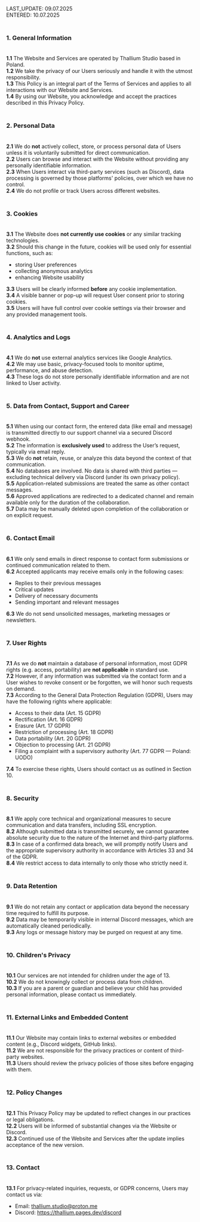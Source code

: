 LAST_UPDATE: 09.07.2025  
ENTERED: 10.07.2025

### <br> 1. General Information<br><br>

**1.1** The Website and Services are operated by Thallium Studio based in Poland.<br>
**1.2** We take the privacy of our Users seriously and handle it with the utmost responsibility.<br>
**1.3** This Policy is an integral part of the Terms of Services and applies to all interactions with our Website and Services.<br>
**1.4** By using our Website, you acknowledge and accept the practices described in this Privacy Policy.<br>

### <br> 2. Personal Data<br><br>

**2.1** We do **not** actively collect, store, or process personal data of Users unless it is voluntarily submitted for direct communication.<br>
**2.2** Users can browse and interact with the Website without providing any personally identifiable information.<br>
**2.3** When Users interact via third-party services (such as Discord), data processing is governed by those platforms' policies, over which we have no control.<br>
**2.4** We do not profile or track Users across different websites.<br>

### <br> 3. Cookies<br><br>

**3.1** The Website does **not currently use cookies** or any similar tracking technologies.<br>
**3.2** Should this change in the future, cookies will be used only for essential functions, such as:<br>

- storing User preferences<br>
- collecting anonymous analytics<br>
- enhancing Website usability<br>

**3.3** Users will be clearly informed **before** any cookie implementation.<br>
**3.4** A visible banner or pop-up will request User consent prior to storing cookies.<br>
**3.5** Users will have full control over cookie settings via their browser and any provided management tools.<br>

### <br> 4. Analytics and Logs<br><br>

**4.1** We do **not** use external analytics services like Google Analytics.<br>
**4.2** We may use basic, privacy-focused tools to monitor uptime, performance, and abuse detection.<br>
**4.3** These logs do not store personally identifiable information and are not linked to User activity.<br>

### <br> 5. Data from Contact, Support and Career<br><br>

**5.1** When using our contact form, the entered data (like email and message) is transmitted directly to our support channel via a secured Discord webhook.<br>
**5.2** The information is **exclusively used** to address the User’s request, typically via email reply.<br>
**5.3** We do **not** retain, reuse, or analyze this data beyond the context of that communication.<br>
**5.4** No databases are involved. No data is shared with third parties — excluding technical delivery via Discord (under its own privacy policy).<br>
**5.5** Application-related submissions are treated the same as other contact messages.<br>
**5.6** Approved applications are redirected to a dedicated channel and remain available only for the duration of the collaboration.<br>
**5.7** Data may be manually deleted upon completion of the collaboration or on explicit request.<br>

### <br> 6. Contact Email<br><br>

**6.1** We only send emails in direct response to contact form submissions or continued communication related to them.<br>
**6.2** Accepted applicants may receive emails only in the following cases:<br>

- Replies to their previous messages<br>
- Critical updates<br>
- Delivery of necessary documents<br>
- Sending important and relevant messages<br>

**6.3** We do not send unsolicited messages, marketing messages or newsletters.<br>

### <br> 7. User Rights<br><br>

**7.1** As we do **not** maintain a database of personal information, most GDPR rights (e.g. access, portability) are **not applicable** in standard use.<br>
**7.2** However, if any information was submitted via the contact form and a User wishes to revoke consent or be forgotten, we will honor such requests on demand.<br>
**7.3** According to the General Data Protection Regulation (GDPR), Users may have the following rights where applicable:<br>

- Access to their data (Art. 15 GDPR)<br>
- Rectification (Art. 16 GDPR)<br>
- Erasure (Art. 17 GDPR)<br>
- Restriction of processing (Art. 18 GDPR)<br>
- Data portability (Art. 20 GDPR)<br>
- Objection to processing (Art. 21 GDPR)<br>
- Filing a complaint with a supervisory authority (Art. 77 GDPR — Poland: UODO)<br>

**7.4** To exercise these rights, Users should contact us as outlined in Section 10.<br>

### <br> 8. Security<br><br>

**8.1** We apply core technical and organizational measures to secure communication and data transfers, including SSL encryption.<br>
**8.2** Although submitted data is transmitted securely, we cannot guarantee absolute security due to the nature of the Internet and third-party platforms.<br>
**8.3** In case of a confirmed data breach, we will promptly notify Users and the appropriate supervisory authority in accordance with Articles 33 and 34 of the GDPR.<br>
**8.4** We restrict access to data internally to only those who strictly need it.<br>

### <br> 9. Data Retention<br><br>

**9.1** We do not retain any contact or application data beyond the necessary time required to fulfill its purpose.<br>
**9.2** Data may be temporarily visible in internal Discord messages, which are automatically cleaned periodically.<br>
**9.3** Any logs or message history may be purged on request at any time.<br>

### <br> 10. Children's Privacy<br><br>

**10.1** Our services are not intended for children under the age of 13.<br>
**10.2** We do not knowingly collect or process data from children.<br>
**10.3** If you are a parent or guardian and believe your child has provided personal information, please contact us immediately.<br>

### <br> 11. External Links and Embedded Content<br><br>

**11.1** Our Website may contain links to external websites or embedded content (e.g., Discord widgets, GitHub links).<br>
**11.2** We are not responsible for the privacy practices or content of third-party websites.<br>
**11.3** Users should review the privacy policies of those sites before engaging with them.<br>

### <br> 12. Policy Changes<br><br>

**12.1** This Privacy Policy may be updated to reflect changes in our practices or legal obligations.<br>
**12.2** Users will be informed of substantial changes via the Website or Discord.<br>
**12.3** Continued use of the Website and Services after the update implies acceptance of the new version.<br>

### <br> 13. Contact<br><br>

**13.1** For privacy-related inquiries, requests, or GDPR concerns, Users may contact us via:<br>

- Email: thallium.studio@proton.me<br>
- Discord: https://thallium.pages.dev/discord<br>
